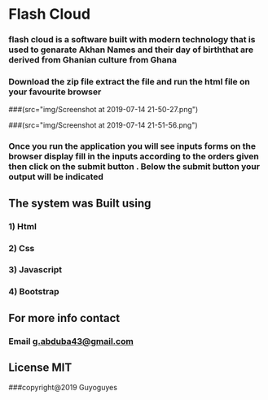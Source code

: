 #   Flash Cloud

### flash cloud is a software built with modern technology that is used to genarate Akhan Names and their day of birththat are derived from Ghanian culture from Ghana

### Download the zip file extract the file and run the html file on your favourite browser

###(src="img/Screenshot at 2019-07-14 21-50-27.png")

###(src="img/Screenshot at 2019-07-14 21-51-56.png")

### Once you run the application you will see inputs forms on the browser display fill in the inputs according to the orders given then click on the submit button . Below the submit button your output will be indicated

## The system was Built using

### 1) Html
### 2) Css
### 3) Javascript
### 4) Bootstrap

## For more info contact

### Email g.abduba43@gmail.com

## License MIT


###copyright@2019  Guyoguyes